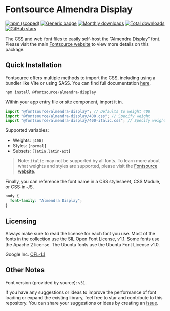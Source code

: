 # Fontsource Almendra Display

[![npm (scoped)](https://img.shields.io/npm/v/@fontsource/almendra-display?color=brightgreen)](https://www.npmjs.com/package/@fontsource/almendra-display) [![Generic badge](https://img.shields.io/badge/fontsource-passing-brightgreen)](https://github.com/fontsource/fontsource) [![Monthly downloads](https://badgen.net/npm/dm/@fontsource/almendra-display)](https://github.com/fontsource/fontsource) [![Total downloads](https://badgen.net/npm/dt/@fontsource/almendra-display)](https://github.com/fontsource/fontsource) [![GitHub stars](https://img.shields.io/github/stars/fontsource/fontsource.svg?style=social&label=Star)](https://github.com/fontsource/fontsource/stargazers)

The CSS and web font files to easily self-host the “Almendra Display” font. Please visit the main [Fontsource website](https://fontsource.org/fonts/almendra-display) to view more details on this package.

## Quick Installation

Fontsource offers multiple methods to import the CSS, including using a bundler like Vite or using SASS. You can find full documentation [here](https://fontsource.org/docs/getting-started/introduction).

```javascript
npm install @fontsource/almendra-display
```

Within your app entry file or site component, import it in.

```javascript
import "@fontsource/almendra-display"; // Defaults to weight 400
import "@fontsource/almendra-display/400.css"; // Specify weight
import "@fontsource/almendra-display/400-italic.css"; // Specify weight and style
```

Supported variables:
- Weights: `[400]`
- Styles: `[normal]`
- Subsets: `[latin,latin-ext]`

> Note: `italic` may not be supported by all fonts. To learn more about what weights and styles are supported, please visit the [Fontsource website](https://fontsource.org/fonts/almendra-display).

Finally, you can reference the font name in a CSS stylesheet, CSS Module, or CSS-in-JS.

```css
body {
  font-family: "Almendra Display";
}
```

## Licensing
Always make sure to read the license for each font you use. Most of the fonts in the collection use the SIL Open Font License, v1.1. Some fonts use the Apache 2 license. The Ubuntu fonts use the Ubuntu Font License v1.0.

Google Inc.
[OFL-1.1](http://scripts.sil.org/OFL)

## Other Notes
Font version (provided by source): `v31`.

If you have any suggestions or ideas to improve the performance of font loading or expand the existing library, feel free to star and contribute to this repository. You can share your suggestions or ideas by creating an [issue](https://github.com/fontsource/fontsource/issues).